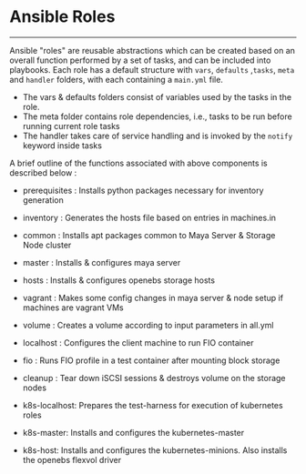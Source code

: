 # Ansible Roles 
---------------

Ansible "roles" are reusable abstractions which can be created based on an overall function performed by a set of
tasks, and can be included into playbooks. Each role has a default structure with ```vars```, ```defaults``` ,```tasks```,
```meta``` and ```handler``` folders, with each containing a ```main.yml``` file. 

- The vars & defaults folders consist of variables used by the tasks in the role. 
- The meta folder contains role dependencies, i.e., tasks to be run before running current role tasks
- The handler takes care of service handling and is invoked by the ```notify``` keyword inside tasks

A brief outline of the functions associated with above components is described below :

- prerequisites : Installs python packages necessary for inventory generation

- inventory : Generates the hosts file based on entries in machines.in

- common : Installs apt packages common to Maya Server & Storage Node cluster

- master : Installs & configures maya server

- hosts : Installs & configures openebs storage hosts

- vagrant : Makes some config changes in maya server & node setup if machines are vagrant VMs

- volume : Creates a volume according to input parameters in all.yml

- localhost : Configures the client machine to run FIO container

- fio : Runs FIO profile in a test container after mounting block storage

- cleanup : Tear down iSCSI sessions & destroys volume on the storage nodes

- k8s-localhost: Prepares the test-harness for execution of kubernetes roles

- k8s-master: Installs and configures the kubernetes-master

- k8s-host: Installs and configures the kubernetes-minions. Also installs the openebs flexvol driver



